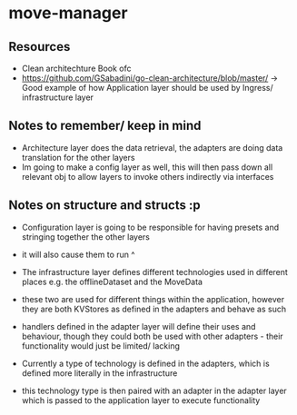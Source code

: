 # move-manager

## Resources
- Clean architechture Book ofc
- https://github.com/GSabadini/go-clean-architecture/blob/master/ -> Good example of how Application layer should be used by Ingress/ infrastructure layer

## Notes to remember/ keep in mind
- Architecture layer does the data retrieval, the adapters are doing data translation for the other layers
- Im going to make a config layer as well, this will then pass down all relevant obj to allow layers to invoke others indirectly via interfaces

## Notes on structure and structs :p
- Configuration layer is going to be responsible for having presets and stringing together the other layers
- it will also cause them to run ^

- The infrastructure layer defines different technologies used in different places e.g. the offlineDataset and the MoveData
- these two are used for different things within the application, however they are both KVStores as defined in the adapters and behave as such
- handlers defined in the adapter layer will define their uses and behaviour, though they could both be used with other adapters - their functionality would just be limited/ lacking

- Currently a type of technology is defined in the adapters, which is defined more literally in the infrastructure
- this technology type is then paired with an adapter in the adapter layer which is passed to the application layer to execute functionality
